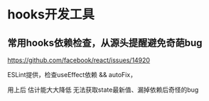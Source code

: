 # hooks开发工具




## 常用hooks依赖检查，从源头提醒避免奇葩bug

https://github.com/facebook/react/issues/14920

ESLint提供，检查useEffect依赖 && autoFix，  

用上后 估计能大大降低 无法获取state最新值、漏掉依赖后奇怪的bug



